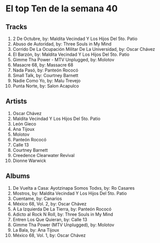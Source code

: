 # El top Ten de la semana 40

## Tracks
1. 2 De Octubre, by: Maldita Vecindad Y Los Hijos Del 5to. Patio
1. Abuso de Autoridad, by: Three Souls in My Mind
1. Corrido De La Ocupación Militar De La Universidad, by: Oscar Chávez
1. El Barzón, by: Maldita Vecindad Y Los Hijos Del 5to. Patio
1. Gimme Tha Power - MTV Unplugged, by: Molotov
1. Masacre 68, by: Massacre 68
1. Nada Pasó, by: Panteón Rococó
1. Small Talk, by: Courtney Barnett
1. Nadie Como Yo, by: Malu Trevejo
1. Punta Norte, by: Salon Acapulco

## Artists
1. Oscar Chávez
1. Maldita Vecindad Y Los Hijos Del 5to. Patio
1. León Gieco
1. Ana Tijoux
1. Molotov
1. Panteón Rococó
1. Calle 13
1. Courtney Barnett
1. Creedence Clearwater Revival
1. Dionne Warwick

## Albums
1. De Vuelta a Casa: Ayotzinapa Somos Todxs, by: Ro Casares
1. Mostros, by: Maldita Vecindad Y Los Hijos Del 5to. Patio
1. Cuentame, by: Canarios
1. México 68, Vol. 2, by: Oscar Chávez
1. A La Izquierda De La Tierra, by: Panteón Rococó
1. Adicto al Rock N Roll, by: Three Souls in My Mind
1. Entren Los Que Quieran, by: Calle 13
1. Gimme Tha Power (MTV Unplugged), by: Molotov
1. La Bala, by: Ana Tijoux
1. México 68, Vol. 1, by: Oscar Chávez
